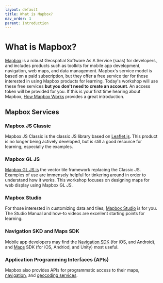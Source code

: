 ```yaml
---
layout: default
title: What is Mapbox?
nav_order: 1
parent: Introduction
---
```


# What is Mapbox?
[Mapbox](https://www.mapbox.com/) is a robust Geospatial Software As A Service (saas) for developers, and includes products such as toolkits for mobile app development, navigation, web maps, and data management. Mapbox's service model is based on a paid subscription, but they offer a free service tier for those interested in using Mapbox products for learning. Today's workshop will use these free services **but you don't need to create an account**. An access token will be provided for you. If this is your first time hearing about Mapbox, [How Mapbox Works](https://docs.mapbox.com/help/getting-started/) provides a great introduction.



## Mapbox Services

### Mapbox JS Classic 
Mapbox JS Classic is the classic JS library based on [Leaflet.js](https://leafletjs.com/). This product is no longer being actively developed, but is still a good resource for learning, especially the examples.

### Mapbox GL JS 
[Mapbox GL JS is](https://www.mapbox.com/mapbox-gljs) the vector tile framework replacing the Classic JS. Examples of use are immensely helpful for tinkering around in order to understand how it works. This workshop focuses on designing maps for web display using Mapbox GL JS. 

### Mapbox Studio
For those interested in customizing data and tiles, [Mapbox Studio](https://www.mapbox.com/mapbox-studio) is for you. The Studio Manual and how-to videos are excellent starting points for learning. 

### Navigation SKD and Maps SDK
Mobile app developers may find the [Navigation SDK](https://www.mapbox.com/mobile-maps-sdk) (for iOS, and Android), and [Maps](https://www.mapbox.com/maps) SDK (for iOS, Andriod, and Unity) most useful.

### Application Programming Interfaces (APIs)
Mapbox also provides APIs for programmatic access to their maps, [navigation](https://www.mapbox.com/navigation), and [geocoding services](https://www.mapbox.com/address-autofill).


